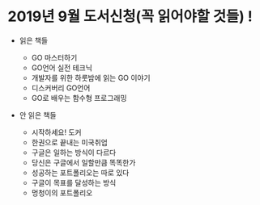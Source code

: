 # 2019년 9월 도서신청(꼭 읽어야할 것들) !
- 읽은 책들
    - GO 마스터하기
    - GO언어 실전 테크닉   
    - 개발자를 위한 하룻밤에 읽는 GO 이야기
    - 디스커버리 GO언어
    - GO로 배우는 함수형 프로그래밍


- 안 읽은 책들
    - 시작하세요! 도커
    - 한권으로 끝내는 미국취업
    - 구글은 일하는 방식이 다르다
    - 당신은 구글에서 일할만큼 똑똑한가
    - 성공하는 포트폴리오는 따로 있다
    - 구글이 목표를 달성하는 방식
    - 멍청이의 포트폴리오